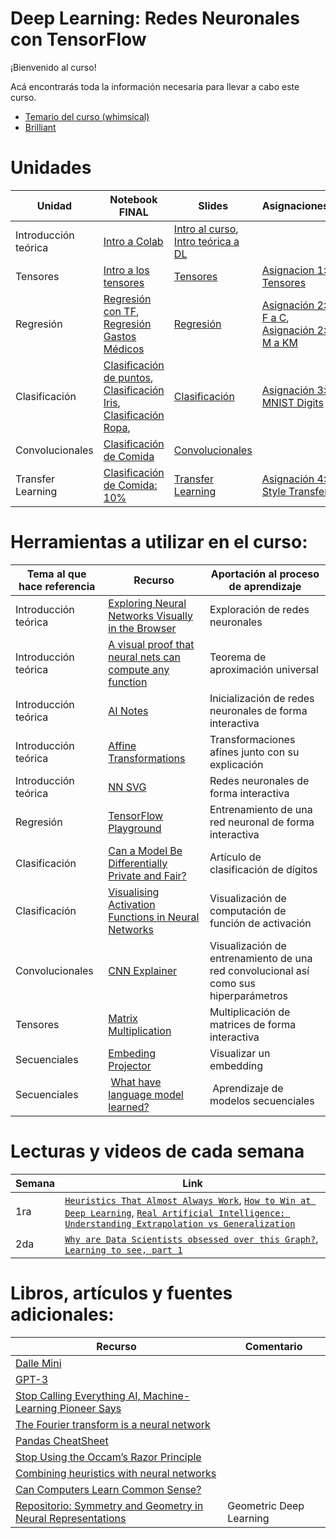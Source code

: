 # Deep Learning: Redes Neuronales con TensorFlow

¡Bienvenido al curso!

Acá encontrarás toda la información necesaria para llevar a cabo este curso.


* [Temario del curso (whimsical)](https://whimsical.com/temario-machine-learning-y-deep-learning-QRJaTfDhrxB2XEPsqxDDr4)
* [Brilliant](https://brilliant.org/classroom/join/n7qq6i/)


# Unidades 

|Unidad                     | Notebook FINAL | Slides |Asignaciones | Competencias |
|---------------------------|----------------|--------|-------------|---------------|
| Introducción teórica |[Intro a Colab](https://colab.research.google.com/drive/1CFFrZyvi9eZ219ZoeY9U1wf9vwo_5T3y?usp=sharing)  | [Intro al curso](https://github.com/milioe/Deep-Learning-TF/blob/main/Slides/Introduccio%CC%81n%20al%20curso.pdf), [Intro teórica a DL](https://github.com/milioe/Deep-Learning-TF/blob/main/Slides/Introduccio%CC%81n%20teo%CC%81rica.pdf)| | | 
| Tensores | [Intro a los tensores](https://colab.research.google.com/drive/1QOtrCXRr5gJmEVCMl_WREhbe0Uigiij8?usp=sharing) | [Tensores](https://github.com/milioe/Deep-Learning-TF/blob/main/Slides/Tensores.pdf)  | [Asignacion 1: Tensores](https://colab.research.google.com/drive/1zgiRO7FGtfjQ8SERgb_q5tC50cAMQ8LR?usp=sharing)| 
| Regresión | [Regresión con TF](https://colab.research.google.com/drive/1148LGxqUoP7trocMQGpr6_5wwkaxRyLx?usp=sharing), [Regresión Gastos Médicos](https://colab.research.google.com/drive/1dwxEyl_-96ge6QQc2X9HFFE_zvHA08EZ?usp=sharing) | [Regresión](https://github.com/milioe/Deep-Learning-TF/blob/main/Slides/Regresion.pdf) |  [Asignación 2: F a C](https://colab.research.google.com/drive/1HNsU3q6IxX4Kk6DXUpumz_diAV8YEvLY?usp=sharing), [Asignación 2: M a KM](https://colab.research.google.com/drive/1q2zMjEfGiqkGE9InzKc-87akL9g8Nu26?usp=sharing) | [`Equipo 1`](https://colab.research.google.com/drive/1ScRphJy3uESNkA-gfNV_hDGAgtxKLk9j?usp=sharing), [`Equipo 2`](https://colab.research.google.com/drive/1zdUc2LP8h4HsAFJ4npKEpBaZQPlQLoKw?usp=sharing), [`Equipo 3`](https://colab.research.google.com/drive/1SoFjtbLVd6wdSNsJaBWMNdNqmoXvA1oo?usp=sharing)
| Clasificación | [Clasificación de puntos](https://colab.research.google.com/drive/1VAL6VQ_gBzeSldqKDLGRPCjHE0A1ikgk?usp=sharing), [Clasificación Iris](https://colab.research.google.com/drive/18wPNmskEiZ8n2o-Xvs0zqTUJ-wDt6xEB?usp=sharing), [Clasificación Ropa](https://colab.research.google.com/drive/1Z5yyn8OlIyhnmrYfqD7j0EwrNbUJEP-Q?usp=sharing), | [Clasificación](https://github.com/milioe/Deep-Learning-TF/blob/main/Slides/Clasificacion.pdf) | [Asignación 3: MNIST Digits](https://colab.research.google.com/drive/1DDS_Oc9Qn1XrSbftHM2nCjgSQZMjGy7q?usp=sharing) | [`Segmentación de Clientes`](https://colab.research.google.com/drive/11Y4KPiazWYoc2EOLnask-W2oR5ylL1u6?usp=sharing)
| Convolucionales | [Clasificación de Comida]() | [Convolucionales]() | | [`Señales de tráfico`]()
| Transfer Learning | [Clasificación de Comida: 10%]() | [Transfer Learning]() | [Asignación 4: Style Transfer]() |




# Herramientas a utilizar en el curso:

Tema al que hace referencia | Recurso | Aportación al proceso de aprendizaje
--- | --- | --- |
Introducción teórica | [Exploring Neural Networks Visually in the Browser](https://cprimozic.net/blog/neural-network-experiments-and-visualizations/) | Exploración de redes neuronales
Introducción teórica | [A visual proof that neural nets can compute any function](http://neuralnetworksanddeeplearning.com/chap4.html) | Teorema de aproximación universal
Introducción teórica | [AI Notes](https://www.deeplearning.ai/ai-notes/) | Inicialización de redes neuronales de forma interactiva
Introducción teórica | [Affine Transformations](https://www.algorithm-archive.org/contents/affine_transformations/affine_transformations.html) | Transformaciones afínes junto con su explicación
Introducción teórica | [NN SVG](http://alexlenail.me/NN-SVG/index.html)| Redes neuronales de forma interactiva
Regresión | [TensorFlow Playground](https://playground.tensorflow.org/#activation=tanh&batchSize=10&dataset=circle&regDataset=reg-plane&learningRate=0.03&regularizationRate=0&noise=0&networkShape=4,2&seed=0.59859&showTestData=false&discretize=false&percTrainData=50&x=true&y=true&xTimesY=false&xSquared=false&ySquared=false&cosX=false&sinX=false&cosY=false&sinY=false&collectStats=false&problem=classification&initZero=false&hideText=false) | Entrenamiento de una red neuronal de forma interactiva 
Clasificación | [Can a Model Be Differentially Private and Fair?](https://pair.withgoogle.com/explorables/private-and-fair/) | Artículo de clasificación de dígitos
Clasificación | [Visualising Activation Functions in Neural Networks](https://dashee87.github.io/deep%20learning/visualising-activation-functions-in-neural-networks/) | Visualización de computación de función de activación
Convolucionales | [CNN Explainer](https://poloclub.github.io/cnn-explainer/) | Visualización de entrenamiento de una red convolucional así como sus hiperparámetros
Tensores | [Matrix Multiplication](http://matrixmultiplication.xyz/) | Multiplicación de matrices de forma interactiva
Secuenciales | [Embeding Projector](https://projector.tensorflow.org/) | Visualizar un embedding
Secuenciales | [What have language model learned?](https://pair.withgoogle.com/explorables/fill-in-the-blank/) | Aprendizaje de modelos secuenciales


# Lecturas y videos de cada semana
| Semana | Link |
|--------|------|
| 1ra | [`Heuristics That Almost Always Work`](https://astralcodexten.substack.com/p/heuristics-that-almost-always-work?fbclid=IwAR2TfPVUSPfQ6NprLyOz_jBaUKT2El-p7xAv0bZswD_sbGnSS5ewT7Z3YoY&r=c1qut), [`How to Win at Deep Learning`](https://www.quantamagazine.org/how-to-win-at-deep-learning-20171009/), [`Real Artificial Intelligence: Understanding Extrapolation vs Generalization`](https://towardsdatascience.com/real-artificial-intelligence-understanding-extrapolation-vs-generalization-b8e8dcf5fd4b#:~:text=This%20may%20also%20be%20referred,from%20a%20lower%2Ddimensional%20training) |
| 2da | [`Why are Data Scientists obsessed over this Graph?`](https://youtu.be/5e1vO6AwoQw), [`Learning to see, part 1`](https://youtu.be/i8D90DkCLhI)|



# Libros, artículos y fuentes adicionales:

Recurso| Comentario
--- | --- |
[Dalle Mini](https://huggingface.co/spaces/dalle-mini/dalle-mini) | |
[GPT-3](https://openai.com/api/) | |
[Stop Calling Everything AI, Machine-Learning Pioneer Says ](https://spectrum.ieee.org/stop-calling-everything-ai-machinelearning-pioneer-says) | | 
[The Fourier transform is a neural network](https://sidsite.com/posts/fourier-nets/) | |
[Pandas CheatSheet](https://github.com/pandas-dev/pandas/blob/main/doc/cheatsheet/Pandas_Cheat_Sheet.pdf) | |
[Stop Using the Occam’s Razor Principle](https://towardsdatascience.com/stop-using-the-occams-razor-principle-7281d143f9e6)| |
[Combining heuristics with neural networks](https://portfolios.cs.earlham.edu/wp-content/uploads/2019/05/Combining_heuristics_with_neural_networks__488_3.pdf) | 
[Can Computers Learn Common Sense?](https://www.newyorker.com/tech/annals-of-technology/can-computers-learn-common-sense)| 
[Repositorio: Symmetry and Geometry in Neural Representations](https://github.com/neurreps/awesome-neural-geometry) | Geometric Deep Learning





